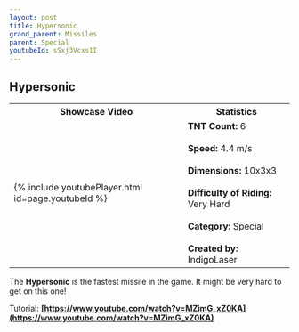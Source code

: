 ```yaml
---
layout: post
title: Hypersonic
grand_parent: Missiles
parent: Special
youtubeId: sSxj3Vcxs1I
---
```

**Hypersonic**
---

<table>
    <tr>
        <th>Showcase Video</th>
        <th>Statistics</th>
    </tr>
    <tr>
        <td>{% include youtubePlayer.html id=page.youtubeId %}</td>
        <td>
            <b>TNT Count:</b> 6<br><br>
            <b>Speed:</b> 4.4 m/s<br><br>
            <b>Dimensions:</b> 10x3x3<br><br>
            <b>Difficulty of Riding:</b> Very Hard<br><br>
            <b>Category:</b> Special<br><br>
            <b>Created by:</b> IndigoLaser
        </td>
    </tr>
</table>

The **Hypersonic** is the fastest missile in the game. It might be very hard to get on this one!

Tutorial: __[https://www.youtube.com/watch?v=MZimG_xZ0KA](https://www.youtube.com/watch?v=MZimG_xZ0KA)__